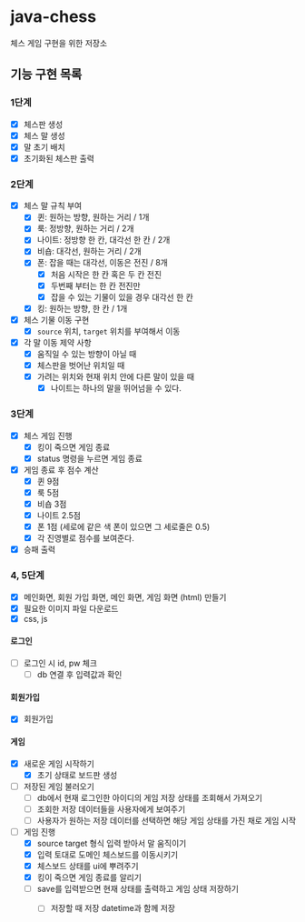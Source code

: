 # java-chess
체스 게임 구현을 위한 저장소

## 기능 구현 목록
### 1단계
- [x] 체스판 생성
- [x] 체스 말 생성
- [x] 말 초기 배치
- [x] 초기화된 체스판 출력

### 2단계
- [x] 체스 말 규칙 부여
    - [x] 퀸: 원하는 방향, 원하는 거리 / 1개
    - [x] 룩: 정방향, 원하는 거리 / 2개
    - [x] 나이트: 정방향 한 칸, 대각선 한 칸 / 2개
    - [x] 비숍: 대각선, 원하는 거리 / 2개
    - [x] 폰: 잡을 때는 대각선, 이동은 전진 / 8개
        - [x] 처음 시작은 한 칸 혹은 두 칸 전진
        - [x] 두번째 부터는 한 칸 전진만
        - [x] 잡을 수 있는 기물이 있을 경우 대각선 한 칸
    - [x] 킹: 원하는 방향, 한 칸 / 1개
- [x] 체스 기물 이동 구현
    - [x] `source` 위치, `target` 위치를 부여해서 이동
- [x] 각 말 이동 제약 사항
  - [x] 움직일 수 있는 방향이 아닐 때
  - [x] 체스판을 벗어난 위치일 때
  - [x] 가려는 위치와 현재 위치 안에 다른 말이 있을 때
    - [x] 나이트는 하나의 말을 뛰어넘을 수 있다.

### 3단계
- [x] 체스 게임 진행
    - [x] 킹이 죽으면 게임 종료
    - [x] status 명령을 누르면 게임 종료
- [x] 게임 종료 후 점수 계산
    - [x] 퀸 9점
    - [x] 룩 5점
    - [x] 비숍 3점
    - [x] 나이트 2.5점
    - [x] 폰 1점 (세로에 같은 색 폰이 있으면 그 세로줄은 0.5)
    - [x] 각 진영별로 점수를 보여준다.
- [x] 승패 출력

### 4, 5단계
- [x] 메인화면, 회원 가입 화면, 메인 화면, 게임 화면 (html) 만들기
- [x] 필요한 이미지 파일 다운로드
- [x] css, js 
  
#### 로그인
- [ ] 로그인 시 id, pw 체크
  - [ ] db 연결 후 입력값과 확인
  
#### 회원가입
- [x] 회원가입

#### 게임
- [x] 새로운 게임 시작하기
  - [x] 초기 상태로 보드판 생성

- [ ] 저장된 게임 불러오기
  - [ ] db에서 현재 로그인한 아이디의 게임 저장 상태를 조회해서 가져오기
  - [ ] 조회한 저장 데이터들을 사용자에게 보여주기
  - [ ] 사용자가 원하는 저장 데이터를 선택하면 해당 게임 상태를 가진 채로 게임 시작
  
- [ ] 게임 진행
  - [x] source target 형식 입력 받아서 말 움직이기
  - [x] 입력 토대로 도메인 체스보드를 이동시키기
  - [x] 체스보드 상태를 ui에 뿌려주기
  - [x] 킹이 죽으면 게임 종료를 알리기
  - [ ] save를 입력받으면 현재 상태를 출력하고 게임 상태 저장하기
    - [ ] 저장할 때 저장 datetime과 함께 저장
  